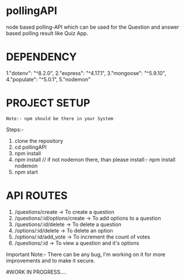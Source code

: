 # pollingAPI
node based polling-API which can be used for the Question and answer based polling result like Quiz App.

# DEPENDENCY
  1."dotenv": "^8.2.0",
  2."express": "^4.17.1",
  3."mongoose": "^5.9.10",
  4."populate": "^5.0.1",
  5."nodemon"
  
# PROJECT SETUP
    Note:- npm should be there in your System
Steps:-

1. clone the repository
2. cd pollingAPI
3. npm install
4. npm install // if not nodemon there, than please install:- npm install nodemon
5. npm start

# API ROUTES
1. /questions/create -> To create a question
2. /questions/:id/options/create -> To add options to a question
3. /questions/:id/delete -> To delete a question
4. /options/:id/delete -> To delete an option
5. /options/:id/add_vote -> To increment the count of votes
6. /questions/:id -> To view a question and it's options


Important Note:- There can be any bug, I'm working on it for more improvements and to make it secure.

#WORK IN PROGRESS....
